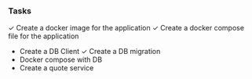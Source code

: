 ### Tasks

✓ Create a docker image for the application
✓ Create a docker compose file for the application
- Create a DB Client
✓ Create a DB migration
- Docker compose with DB
- Create a quote service